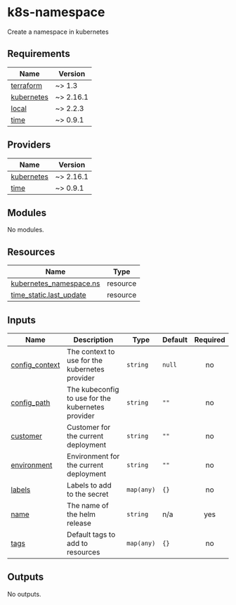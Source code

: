 # k8s-namespace

Create a namespace in kubernetes
<!-- BEGINNING OF PRE-COMMIT-TERRAFORM DOCS HOOK -->
## Requirements

| Name | Version |
|------|---------|
| <a name="requirement_terraform"></a> [terraform](#requirement\_terraform) | ~> 1.3 |
| <a name="requirement_kubernetes"></a> [kubernetes](#requirement\_kubernetes) | ~> 2.16.1 |
| <a name="requirement_local"></a> [local](#requirement\_local) | ~> 2.2.3 |
| <a name="requirement_time"></a> [time](#requirement\_time) | ~> 0.9.1 |

## Providers

| Name | Version |
|------|---------|
| <a name="provider_kubernetes"></a> [kubernetes](#provider\_kubernetes) | ~> 2.16.1 |
| <a name="provider_time"></a> [time](#provider\_time) | ~> 0.9.1 |

## Modules

No modules.

## Resources

| Name | Type |
|------|------|
| [kubernetes_namespace.ns](https://registry.terraform.io/providers/hashicorp/kubernetes/latest/docs/resources/namespace) | resource |
| [time_static.last_update](https://registry.terraform.io/providers/hashicorp/time/latest/docs/resources/static) | resource |

## Inputs

| Name | Description | Type | Default | Required |
|------|-------------|------|---------|:--------:|
| <a name="input_config_context"></a> [config\_context](#input\_config\_context) | The context to use for the kubernetes provider | `string` | `null` | no |
| <a name="input_config_path"></a> [config\_path](#input\_config\_path) | The kubeconfig to use for the kubernetes provider | `string` | `""` | no |
| <a name="input_customer"></a> [customer](#input\_customer) | Customer for the current deployment | `string` | `""` | no |
| <a name="input_environment"></a> [environment](#input\_environment) | Environment for the current deployment | `string` | `""` | no |
| <a name="input_labels"></a> [labels](#input\_labels) | Labels to add to the secret | `map(any)` | `{}` | no |
| <a name="input_name"></a> [name](#input\_name) | The name of the helm release | `string` | n/a | yes |
| <a name="input_tags"></a> [tags](#input\_tags) | Default tags to add to resources | `map(any)` | `{}` | no |

## Outputs

No outputs.
<!-- END OF PRE-COMMIT-TERRAFORM DOCS HOOK -->
